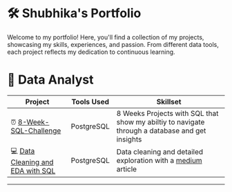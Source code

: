 # 🛠️ Shubhika's Portfolio

Welcome to my portfolio! Here, you'll find a collection of my projects, showcasing my skills, experiences, and passion. 
From different data tools, each project reflects my dedication to continuous learning.

# 📌 Data Analyst

| Project | Tools Used | Skillset |
|---|---|---|
|⏰ [8-Week-SQL-Challenge](https://github.com/datatoolbelt/8-Week-SQL-Challenge/blob/f9977b87d3f3440b2129e10fa040c9ea125cc846/README.md)|PostgreSQL| 8 Weeks Projects with SQL that show my abiltiy to navigate through a database and get insights|
|💻 [Data Cleaning and EDA with SQL](https://github.com/datatoolbelt/cleaning-exploratory-sql/blob/6c864c69aba6821d36bc6c83f4e5d3b433b26a53/README.md)|PostgreSQL| Data cleaning and detailed exploration with a [medium](https://medium.com/@datatoolbelt/data-cleaning-and-eda-with-sql-4e70e84ef3b2) article|

***
